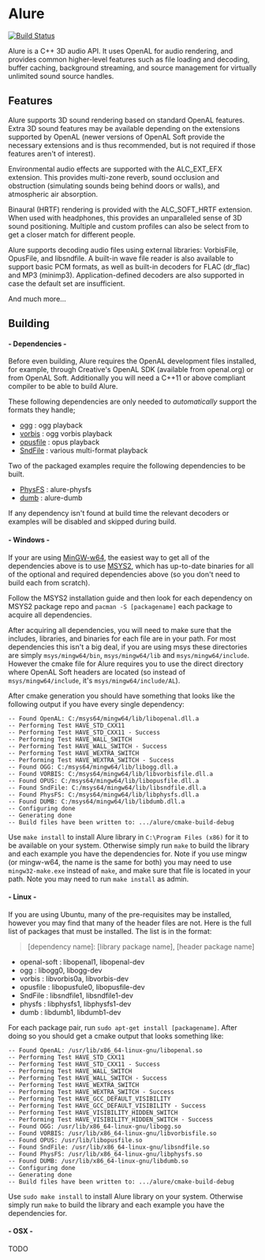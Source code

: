 Alure
=====

[![Build Status](https://api.travis-ci.org/kcat/alure.svg)](https://travis-ci.org/kcat/alure)

Alure is a C++ 3D audio API. It uses OpenAL for audio rendering, and provides
common higher-level features such as file loading and decoding, buffer caching,
background streaming, and source management for virtually unlimited sound
source handles.

Features
--------

Alure supports 3D sound rendering based on standard OpenAL features. Extra 3D
sound features may be available depending on the extensions supported by OpenAL
(newer versions of OpenAL Soft provide the necessary extensions and is thus
recommended, but is not required if those features aren't of interest).

Environmental audio effects are supported with the ALC_EXT_EFX extension. This
provides multi-zone reverb, sound occlusion and obstruction (simulating sounds
being behind doors or walls), and atmospheric air absorption.

Binaural (HRTF) rendering is provided with the ALC_SOFT_HRTF extension. When
used with headphones, this provides an unparalleled sense of 3D sound
positioning. Multiple and custom profiles can also be select from to get a
closer match for different people.

Alure supports decoding audio files using external libraries: VorbisFile,
OpusFile, and libsndfile. A built-in wave file reader is also available to
support basic PCM formats, as well as built-in decoders for FLAC (dr_flac) and
MP3 (minimp3). Application-defined decoders are also supported in case the
default set are insufficient.

And much more...

Building
--------

#### - Dependencies -
Before even building, Alure requires the OpenAL development files installed,
for example, through Creative's OpenAL SDK (available from openal.org) or from
OpenAL Soft. Additionally you will need a C++11 or above compliant compiler to
be able to build Alure.

These following dependencies are only needed to *automatically* support the
formats they handle;

* [ogg](https://xiph.org/ogg/) : ogg playback
* [vorbis](https://xiph.org/vorbis/) : ogg vorbis playback
* [opusfile](http://opus-codec.org/) : opus playback
* [SndFile](http://www.mega-nerd.com/libsndfile/) : various multi-format playback

Two of the packaged examples require the following dependencies to be built.

* [PhysFS](https://icculus.org/physfs/) : alure-physfs
* [dumb](https://github.com/kode54/dumb) : alure-dumb

If any dependency isn't found at build time the relevant decoders or examples
will be disabled and skipped during build.

#### - Windows -

If your are using [MinGW-w64](https://mingw-w64.org/doku.php), the easiest way
to get all of the dependencies above is to use [MSYS2](http://www.msys2.org/),
which has up-to-date binaries for all of the optional and required dependencies
above (so you don't need to build each from scratch).

Follow the MSYS2 installation guide and then look for each dependency on MSYS2
package repo and `pacman -S [packagename]` each package to acquire all
dependencies.

After acquiring all dependencies, you will need to make sure that the includes,
libraries, and binaries for each file are in your path. For most dependencies
this isn't a big deal, if you are using msys these directories are simply
`msys/mingw64/bin`, `msys/mingw64/lib` and `msys/mingw64/include`. However the
cmake file for Alure requires you to use the direct directory where OpenAL Soft
headers are located (so instead of `msys/mingw64/include`, it's
`msys/mingw64/include/AL`).

After cmake generation you should have something that looks like the following
output if you have every single dependency:

    -- Found OpenAL: C:/msys64/mingw64/lib/libopenal.dll.a
    -- Performing Test HAVE_STD_CXX11
    -- Performing Test HAVE_STD_CXX11 - Success
    -- Performing Test HAVE_WALL_SWITCH
    -- Performing Test HAVE_WALL_SWITCH - Success
    -- Performing Test HAVE_WEXTRA_SWITCH
    -- Performing Test HAVE_WEXTRA_SWITCH - Success
    -- Found OGG: C:/msys64/mingw64/lib/libogg.dll.a
    -- Found VORBIS: C:/msys64/mingw64/lib/libvorbisfile.dll.a
    -- Found OPUS: C:/msys64/mingw64/lib/libopusfile.dll.a
    -- Found SndFile: C:/msys64/mingw64/lib/libsndfile.dll.a
    -- Found PhysFS: C:/msys64/mingw64/lib/libphysfs.dll.a
    -- Found DUMB: C:/msys64/mingw64/lib/libdumb.dll.a
    -- Configuring done
    -- Generating done
    -- Build files have been written to: .../alure/cmake-build-debug


Use `make install` to install Alure library in `C:\Program Files (x86)` for it
to be available on your system. Otherwise simply run `make` to build the
library and each example you have the dependencies for. Note if you use mingw
(or mingw-w64, the name is the same for both) you may need to use
`mingw32-make.exe` instead of `make`, and make sure that file is located in
your path.  Note you may need to run `make install` as admin.

#### - Linux -

If you are using Ubuntu, many of the pre-requisites may be installed, however
you may find that many of the header files are not.  Here is the full list of
packages that must be installed. The list is in the format:

>[dependency name]: [library package name], [header package name]

* openal-soft : libopenal1, libopenal-dev
* ogg : libogg0, libogg-dev
* vorbis : libvorbis0a, libvorbis-dev
* opusfile : libopusfule0, libopusfile-dev
* SndFile : libsndfile1, libsndfile1-dev
* physfs : libphysfs1, libphysfs1-dev
* dumb : libdumb1, libdumb1-dev

For each package pair, run `sudo apt-get install [packagename]`. After doing so
you should get a cmake output that looks something like:


    -- Found OpenAL: /usr/lib/x86_64-linux-gnu/libopenal.so
    -- Performing Test HAVE_STD_CXX11
    -- Performing Test HAVE_STD_CXX11 - Success
    -- Performing Test HAVE_WALL_SWITCH
    -- Performing Test HAVE_WALL_SWITCH - Success
    -- Performing Test HAVE_WEXTRA_SWITCH
    -- Performing Test HAVE_WEXTRA_SWITCH - Success
    -- Performing Test HAVE_GCC_DEFAULT_VISIBILITY
    -- Performing Test HAVE_GCC_DEFAULT_VISIBILITY - Success
    -- Performing Test HAVE_VISIBILITY_HIDDEN_SWITCH
    -- Performing Test HAVE_VISIBILITY_HIDDEN_SWITCH - Success
    -- Found OGG: /usr/lib/x86_64-linux-gnu/libogg.so
    -- Found VORBIS: /usr/lib/x86_64-linux-gnu/libvorbisfile.so
    -- Found OPUS: /usr/lib/libopusfile.so
    -- Found SndFile: /usr/lib/x86_64-linux-gnu/libsndfile.so
    -- Found PhysFS: /usr/lib/x86_64-linux-gnu/libphysfs.so
    -- Found DUMB: /usr/lib/x86_64-linux-gnu/libdumb.so
    -- Configuring done
    -- Generating done
    -- Build files have been written to: .../alure/cmake-build-debug

Use `sudo make install` to install Alure library on your system. Otherwise
simply run `make` to build the library and each example you have the
dependencies for.

#### - OSX - 

TODO

